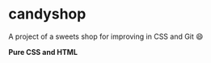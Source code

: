 # candyshop

A project of a sweets shop for improving in CSS and Git  :smile:

**Pure CSS and HTML**

